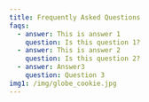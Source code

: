```yaml
---
title: Frequently Asked Questions
faqs:
  - answer: This is answer 1
    question: Is this question 1?
  - answer: This is answer 2
    question: Is this question 2?
  - answer: Answer3
    question: Question 3
img1: /img/globe_cookie.jpg
---
```


